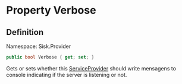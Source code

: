 # Property Verbose

## Definition
Namespace: Sisk.Provider

```csharp
public bool Verbose { get; set; }
```

Gets or sets whether this [ServiceProvider](/spec/Sisk/Provider/ServiceProvider) should write mensagens to console indicating if the server is listening or not.

